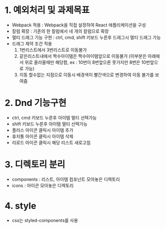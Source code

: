# 1. 예외처리 및 과제목표 
- Webpack 적용 : Webpack을 직접 설정하여 React 애플리케이션을 구성
- 칼럼 확장 : 기존의 한 칼럼에서 네 개의 칼럼으로 확장
- 멀티 드래그 기능 구현 : ctrl, cmd, shift 키보드 누른후 드래그시 멀티 드래그 가능
- 드래그 제약 조건 적용
  1. 1번리스트에서 3번리스트로 이동불가
  2. 같은리스트내에서 짝수아이템은 짝수아이템앞으로 이동불가 (이부분은 아래에서 위로 올라올때만 해당함, ex : 10번이 8번앞으론 못가지만 8번은 10번앞으로 가능)
  3. 이동 할수없는 지점으로 이동시 배경색이 빨간색으로 변경하여 이동 불가를 보여줌


# 2. Dnd 기능구현
- ctrl, cmd 키보드 누른후 아이템 멀티 선택가능
- shift 키보드 누른후 아이템 멀티 선택가능
- 플러스 아이콘 클릭시 아이템 추가
- 휴지통 아이콘 클릭시 아이템 삭제
- 리로드 아이콘 클릭시 해당 리스트 새로고침

# 3. 디렉토리 분리
- components : 리스트, 아이템 컴포넌트 모아놓은 디렉토리
- icons : 아이콘 모아놓은 디렉토리

# 4. style
- css는 styled-components를 사용
